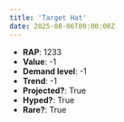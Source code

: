 ```yaml
---
title: 'Target Hat'
date: 2025-08-06T00:00:00Z
---
```

- **RAP**: 1233
- **Value**: -1
- **Demand level**: -1
- **Trend**: -1
- **Projected?**: True
- **Hyped?**: True
- **Rare?**: True
